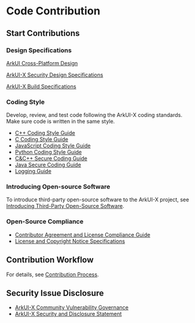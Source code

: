 # Code Contribution

## Start Contributions

### Design Specifications

[ArkUI Cross-Platform Design](../framework-dev/design/design-overview.md)

[ArkUI-X Security Design Specifications](./ArkUI-security-design-guide.md)

[ArkUI-X Build Specifications](build-specifications.md)

### Coding Style

Develop, review, and test code following the ArkUI-X coding standards. Make sure code is written in the same style.

-   [C++ Coding Style Guide](./ArkUI-cpp-coding-style-guide.md)
-   [C Coding Style Guide](./ArkUI-c-coding-style-guide.md)
-   [JavaScript Coding Style Guide](./ArkUI-JavaScript-coding-style-guide.md)
-   [Python Coding Style Guide](https://pep8.org/)
-   [C&C++ Secure Coding Guide](./ArkUI-c-cpp-secure-coding-guide.md)
-   [Java Secure Coding Guide](./ArkUI-Java-secure-coding-guide.md)
-   [Logging Guide](./ArkUI-log-guide.md)

### Introducing Open-source Software

To introduce third-party open-source software to the ArkUI-X project, see [Introducing Third-Party Open-Source Software](./introducing-third-party-open-source-software.md).

### Open-Source Compliance

* [Contributor Agreement and License Compliance Guide](./ArkUI-contribution-and-license-guide.md)
* [License and Copyright Notice Specifications](./ArkUI-license-notice-and-copyright-notice-specification.md)

## Contribution Workflow

For details, see [Contribution Process](contribution-process.md).

## Security Issue Disclosure

-   [ArkUI-X Community Vulnerability Governance](../security/security-process/README.md)
-   [ArkUI-X Security and Disclosure Statement](../security/security-process/security-disclosure.md)
